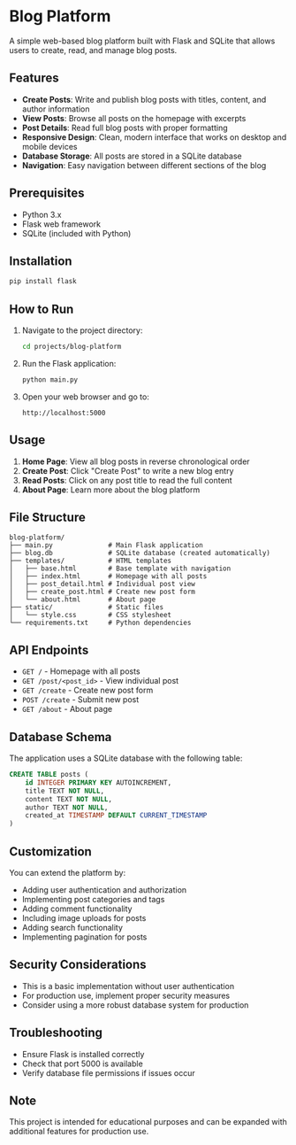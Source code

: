 # Blog Platform

A simple web-based blog platform built with Flask and SQLite that allows users to create, read, and manage blog posts.

## Features
- **Create Posts**: Write and publish blog posts with titles, content, and author information
- **View Posts**: Browse all posts on the homepage with excerpts
- **Post Details**: Read full blog posts with proper formatting
- **Responsive Design**: Clean, modern interface that works on desktop and mobile devices
- **Database Storage**: All posts are stored in a SQLite database
- **Navigation**: Easy navigation between different sections of the blog

## Prerequisites
- Python 3.x
- Flask web framework
- SQLite (included with Python)

## Installation
```bash
pip install flask
```

## How to Run
1. Navigate to the project directory:
   ```bash
   cd projects/blog-platform
   ```

2. Run the Flask application:
   ```bash
   python main.py
   ```

3. Open your web browser and go to:
   ```
   http://localhost:5000
   ```

## Usage
1. **Home Page**: View all blog posts in reverse chronological order
2. **Create Post**: Click "Create Post" to write a new blog entry
3. **Read Posts**: Click on any post title to read the full content
4. **About Page**: Learn more about the blog platform

## File Structure
```
blog-platform/
├── main.py              # Main Flask application
├── blog.db              # SQLite database (created automatically)
├── templates/           # HTML templates
│   ├── base.html        # Base template with navigation
│   ├── index.html       # Homepage with all posts
│   ├── post_detail.html # Individual post view
│   ├── create_post.html # Create new post form
│   └── about.html       # About page
├── static/              # Static files
│   └── style.css        # CSS stylesheet
└── requirements.txt     # Python dependencies
```

## API Endpoints
- `GET /` - Homepage with all posts
- `GET /post/<post_id>` - View individual post
- `GET /create` - Create new post form
- `POST /create` - Submit new post
- `GET /about` - About page

## Database Schema
The application uses a SQLite database with the following table:
```sql
CREATE TABLE posts (
    id INTEGER PRIMARY KEY AUTOINCREMENT,
    title TEXT NOT NULL,
    content TEXT NOT NULL,
    author TEXT NOT NULL,
    created_at TIMESTAMP DEFAULT CURRENT_TIMESTAMP
)
```

## Customization
You can extend the platform by:
- Adding user authentication and authorization
- Implementing post categories and tags
- Adding comment functionality
- Including image uploads for posts
- Adding search functionality
- Implementing pagination for posts

## Security Considerations
- This is a basic implementation without user authentication
- For production use, implement proper security measures
- Consider using a more robust database system for production

## Troubleshooting
- Ensure Flask is installed correctly
- Check that port 5000 is available
- Verify database file permissions if issues occur

## Note
This project is intended for educational purposes and can be expanded with additional features for production use.
